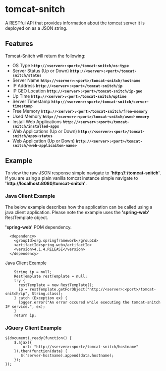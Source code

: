 # tomcat-snitch
A RESTful API that provides information about the tomcat server it is deployed on as a JSON string.

## Features
Tomcat-Snitch will return the following:
* OS Type **`http://<server>:<port>/tomcat-snitch/os-type`**
* Server Status (Up or Down) **`http://<server>:<port>/tomcat-snitch/status`**
* Server Name **`http://<server>:<port>/tomcat-snitch/hostname`**
* IP Address **`http://<server>:<port>/tomcat-snitch/ip`**
* IP GEO Location **`http://<server>:<port>/tomcat-snitch/ip-geo`**
* Up Time **`http://<server>:<port>/tomcat-snitch/uptime`**
* Server Timestamp **`http://<server>:<port>/tomcat-snitch/server-timestamp`**
* Free Memory **`http://<server>:<port>/tomcat-snitch/free-memory`**
* Used Memory **`http://<server>:<port>/tomcat-snitch/used-memory`**
* Install Web Applications **`http://<server>:<port>/tomcat-snitch/installed-apps`**
* Web Applications (Up or Down)  **`http://<server>:<port>/tomcat-snitch/apps-status`**
* Web Application (Up or Down)  **`http://<server>:<port>/tomcat-snitch/<web-applicaiton-name>`**

## Example
To view the raw JSON response simple navigate to **'http://<server>:<port>/tomcat-snitch'**.  If you are using a plain vanilla tomcat instance simple navigate to **'http://localhost:8080/tomcat-snitch'**.  

### Java Client Example
The below example describes how the application can be called using a java client application.  Please note the example uses the **'spring-web'** RestTemplate object.

**'spring-web'** POM dependency.
~~~
  <dependency>
  	<groupId>org.springframework</groupId>
  	<artifactId>spring-web</artifactId>
  	<version>4.1.4.RELEASE</version>
  </dependency>
~~~

Java Client Example
~~~
    String ip = null;
    RestTemplate restTemplate = null;
    try {
      restTemplate = new RestTemplate();
      ip = restTemplate.getForObject("http://<server>:<port>/tomcat-snitch/ip", String.class);
    } catch (Exception ex) {
      logger.error("An error occured while executing the tomcat-snitch IP service.", ex);
    }
    return ip;
~~~

### JQuery Client Example
~~~
$(document).ready(function() {
    $.ajax({
        url: "http://<server>:<port>/tomcat-snitch/hostname"
    }).then(function(data) {
       $('server-hostname).append(data.hostname);
    });
});
~~~

